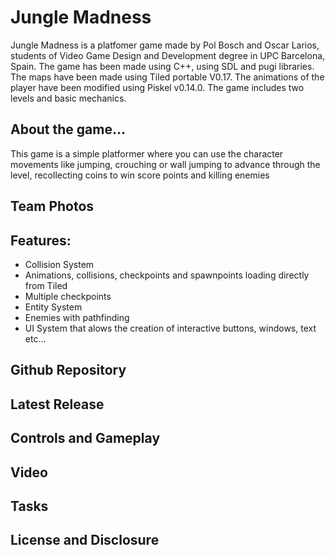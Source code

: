 # Jungle Madness
Jungle Madness is a platfomer game made by Pol Bosch and Oscar Larios, students of Video Game Design and Development degree in UPC Barcelona, Spain. The game has been made using C++, using SDL and pugi libraries. The maps have been made using Tiled portable V0.17. The animations of the player have been modified using Piskel v0.14.0. The game includes two levels and basic mechanics.

## About the game...
This game is a simple platformer where you can use the character movements like jumping, crouching or wall jumping to advance through the level, recollecting coins to win score points and killing enemies

## Team Photos

## Features:

- Collision System
- Animations, collisions, checkpoints and spawnpoints loading directly from Tiled 
- Multiple checkpoints
- Entity System
- Enemies with pathfinding
- UI System that alows the creation of interactive buttons, windows, text etc...

## Github Repository

## Latest Release

## Controls and Gameplay

## Video

## Tasks

## License and Disclosure
